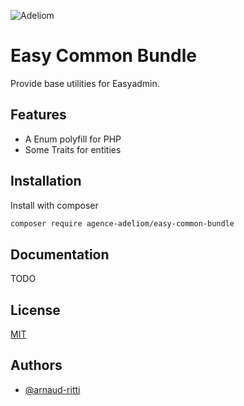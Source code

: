 
![Adeliom](https://adeliom.com/public/uploads/2017/09/Adeliom_logo.png)

# Easy Common Bundle

Provide base utilities for Easyadmin.


## Features

- A Enum polyfill for PHP
- Some Traits for entities


## Installation

Install with composer

```bash
composer require agence-adeliom/easy-common-bundle
```

## Documentation

TODO


## License

[MIT](https://choosealicense.com/licenses/mit/)


## Authors

- [@arnaud-ritti](https://github.com/arnaud-ritti)

  
